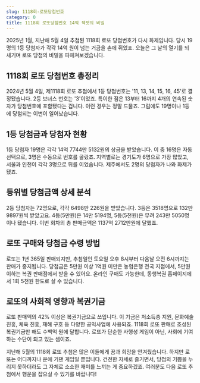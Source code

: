 ```yaml
---
slug: 1118회-로또당첨번호
category: 0
title: 1118회 로또당첨번호 14억 잭팟의 비밀
---
```


2025년 1월, 지난해 5월 4일 추첨된 1118회 로또 당첨번호가 다시 화제입니다. 당시 19명의 1등 당첨자가 각각 14억 원이 넘는 거금을 손에 쥐었죠. 오늘은 그 날의 열기를 되새기며 로또 당첨의 비밀을 파헤쳐보겠습니다.

## 1118회 로또 당첨번호 총정리

2024년 5월 4일, 제1118회 로또 추첨에서 1등 당첨번호는 '11, 13, 14, 15, 16, 45'로 결정됐습니다. 2등 보너스 번호는 '3'이었죠. 특이한 점은 13부터 16까지 4개의 연속된 숫자가 당첨번호에 포함됐다는 겁니다. 이런 경우는 정말 드물죠. 그럼에도 19명이나 1등에 당첨되는 이변이 일어났습니다.

## 1등 당첨금과 당첨자 현황

1등 당첨자 19명은 각각 14억 7744만 5132원의 상금을 받았습니다. 이 중 16명은 자동 선택으로, 3명은 수동으로 번호를 골랐죠. 지역별로는 경기도가 6명으로 가장 많았고, 서울과 인천이 각각 3명으로 뒤를 이었습니다. 제주에서도 2명의 당첨자가 나와 화제가 됐죠.

## 등위별 당첨금액 상세 분석

2등 당첨자는 72명으로, 각각 6498만 226원을 받았습니다. 3등은 3518명으로 132만 9897원씩 받았고요. 4등(5만원)은 14만 5194명, 5등(5천원)은 무려 243만 5050명이나 됐습니다. 이번 회차의 총 판매금액은 1137억 2712만원에 달했죠.

## 로또 구매와 당첨금 수령 방법

로또는 1년 365일 판매되지만, 추첨일인 토요일 오후 8시부터 다음날 오전 6시까지는 판매가 중지됩니다. 당첨금은 5만원 이상 1억원 미만은 농협은행 전국 지점에서, 5만원 이하는 복권 판매점에서 받을 수 있어요. 온라인 구매도 가능한데, 동행복권 홈페이지에서 1회 5천원 한도로 살 수 있습니다.

## 로또의 사회적 영향과 복권기금

로또 판매액의 42% 이상은 복권기금으로 쓰입니다. 이 기금은 저소득층 지원, 문화예술 진흥, 체육 진흥, 재해 구호 등 다양한 공익사업에 사용되죠. 1118회 로또 판매로 조성된 복권기금만 해도 수백억 원에 달합니다. 로또가 단순한 사행성 게임이 아닌, 사회에 기여하는 수단이 되고 있는 셈이죠.

지난해 5월의 1118회 로또 추첨은 많은 이들에게 꿈과 희망을 안겨줬습니다. 하지만 로또는 어디까지나 운에 기댄 게임일 뿐입니다. 건전한 자세로 즐기면서, 당첨의 기쁨을 누리지 못하더라도 그 자체로 소소한 재미를 느끼는 게 중요하겠죠. 여러분도 다음 로또 추첨에서 행운을 잡으실 수 있기를 바랍니다!
